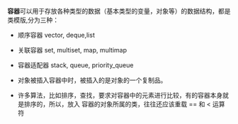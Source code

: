 **容器**可以用于存放各种类型的数据（基本类型的变量，对象等）的数据结构，都是类模版,分为三种：

* 顺序容器
  vector, deque,list
* 关联容器
  set, multiset, map, multimap
* 容器适配器
  stack, queue, priority_queue

* 对象被插入容器中时，被插入的是对象的一个复制品。
* 许多算法，比如排序，查找，要求对容器中的元素进行比较，有的容器本身就是排序的，所以，放入
  容器的对象所属的类，往往还应该重载 == 和 < 运算符

